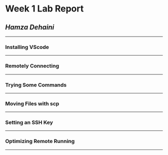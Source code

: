 # **Week 1 Lab Report**
## *Hamza Dehaini*

---

### Installing VScode


---

### Remotely Connecting

---

### Trying Some Commands

---

### Moving Files with scp

---

### Setting an SSH Key

---

### Optimizing Remote Running

---